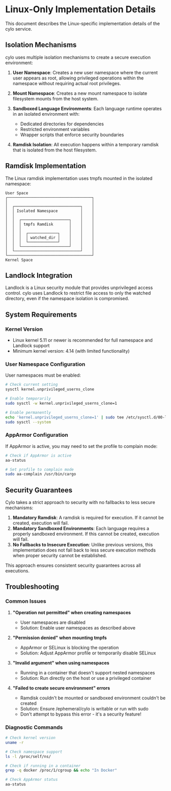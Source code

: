 # Linux-Only Implementation Details

This document describes the Linux-specific implementation details of the cylo service.

## Isolation Mechanisms

cylo uses multiple isolation mechanisms to create a secure execution environment:

1. **User Namespace**: Creates a new user namespace where the current user appears as root, allowing privileged operations within the namespace without requiring actual root privileges.

2. **Mount Namespace**: Creates a new mount namespace to isolate filesystem mounts from the host system.

3. **Sandboxed Language Environments**: Each language runtime operates in an isolated environment with:
   - Dedicated directories for dependencies
   - Restricted environment variables
   - Wrapper scripts that enforce security boundaries

4. **Ramdisk Isolation**: All execution happens within a temporary ramdisk that is isolated from the host filesystem.

## Ramdisk Implementation

The Linux ramdisk implementation uses tmpfs mounted in the isolated namespace:

```
User Space
┌─────────────────────────────────────┐
│                                     │
│  ┌─────────────────────────────┐    │
│  │ Isolated Namespace          │    │
│  │                             │    │
│  │  ┌─────────────────────┐    │    │
│  │  │ tmpfs Ramdisk       │    │    │
│  │  │                     │    │    │
│  │  │  ┌─────────────┐    │    │    │
│  │  │  │ watched_dir │    │    │    │
│  │  │  └─────────────┘    │    │    │
│  │  └─────────────────────┘    │    │
│  └─────────────────────────────┘    │
└─────────────────────────────────────┘
Kernel Space
```

## Landlock Integration

Landlock is a Linux security module that provides unprivileged access control. cylo uses Landlock to restrict file access to only the watched directory, even if the namespace isolation is compromised.

## System Requirements

### Kernel Version

- Linux kernel 5.11 or newer is recommended for full namespace and Landlock support
- Minimum kernel version: 4.14 (with limited functionality)

### User Namespace Configuration

User namespaces must be enabled:

```bash
# Check current setting
sysctl kernel.unprivileged_userns_clone

# Enable temporarily
sudo sysctl -w kernel.unprivileged_userns_clone=1

# Enable permanently
echo 'kernel.unprivileged_userns_clone=1' | sudo tee /etc/sysctl.d/00-local-userns.conf
sudo sysctl --system
```

### AppArmor Configuration

If AppArmor is active, you may need to set the profile to complain mode:

```bash
# Check if AppArmor is active
aa-status

# Set profile to complain mode
sudo aa-complain /usr/bin/cargo
```

## Security Guarantees

Cylo takes a strict approach to security with no fallbacks to less secure mechanisms:

1. **Mandatory Ramdisk**: A ramdisk is required for execution. If it cannot be created, execution will fail.
2. **Mandatory Sandboxed Environments**: Each language requires a properly sandboxed environment. If this cannot be created, execution will fail.
3. **No Fallbacks to Insecure Execution**: Unlike previous versions, this implementation does not fall back to less secure execution methods when proper security cannot be established.

This approach ensures consistent security guarantees across all executions.

## Troubleshooting

### Common Issues

1. **"Operation not permitted" when creating namespaces**
   - User namespaces are disabled
   - Solution: Enable user namespaces as described above

2. **"Permission denied" when mounting tmpfs**
   - AppArmor or SELinux is blocking the operation
   - Solution: Adjust AppArmor profile or temporarily disable SELinux

3. **"Invalid argument" when using namespaces**
   - Running in a container that doesn't support nested namespaces
   - Solution: Run directly on the host or use a privileged container

4. **"Failed to create secure environment" errors**
   - Ramdisk couldn't be mounted or sandboxed environment couldn't be created
   - Solution: Ensure /ephemeral/cylo is writable or run with sudo
   - Don't attempt to bypass this error - it's a security feature!

### Diagnostic Commands

```bash
# Check kernel version
uname -r

# Check namespace support
ls -l /proc/self/ns/

# Check if running in a container
grep -q docker /proc/1/cgroup && echo "In Docker"

# Check AppArmor status
aa-status
```
